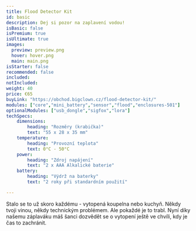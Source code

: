 ```yaml
---
title: Flood Detector Kit
id: basic
description: Dej si pozor na zaplavení vodou!
isBasic: false
isPremium: true
isUltimate: true
images:
  preview: preview.png
  hover: hover.png
  main: main.png
isStarter: false
recommended: false
included:
notIncluded:
weight: 40
price: €65
buyLink: "https://obchod.bigclown.cz/flood-detector-kit/"
modules: ["core","mini_battery","sensor","flood","enclosures-501"]
optionalModules: ["usb_dongle","sigfox","lora"]
techSpecs:
    dimensions:
        heading: "Rozměry (krabička)"
        text: "55 x 28 x 35 mm"
    temperature:
        heading: "Provozní teplota"
        text: 0°C - 50°C
    power:
        heading: "Zdroj napájení"
        text: "2 x AAA Alkalické baterie"
    battery:
        heading: "Výdrž na baterky"
        text: "2 roky při standardním použití"

---
```


Stalo se to už skoro každému - vytopená koupelna nebo kuchyň. Někdy tvoji vinou, někdy technickým problémem. Ale pokaždé je to trabl. Nyní díky našemu záplaváku máš šanci dozvědět se o vytopení ještě ve chvíli, kdy je čas to zachránit.
